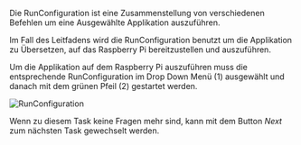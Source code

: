 Die RunConfiguration ist eine Zusammenstellung von verschiedenen Befehlen um eine Ausgewählte Applikation auszuführen.

Im Fall des Leitfadens wird die RunConfiguration benutzt um die Applikation zu Übersetzen, auf das Raspberry Pi
bereitzustellen und auszuführen.

Um die Applikation auf dem Raspberry Pi auszuführen muss die entsprechende RunConfiguration im Drop Down Menü (1)
ausgewählt und danach mit dem grünen Pfeil (2) gestartet werden.

![RunConfiguration](./RunConfiguration.png)

Wenn zu diesem Task keine Fragen mehr sind, kann mit dem Button *Next* zum nächsten Task
gewechselt werden.